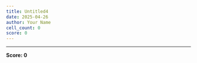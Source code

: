 ```yaml
---
title: Untitled4
date: 2025-04-26
author: Your Name
cell_count: 0
score: 0
---
```




---
**Score: 0**